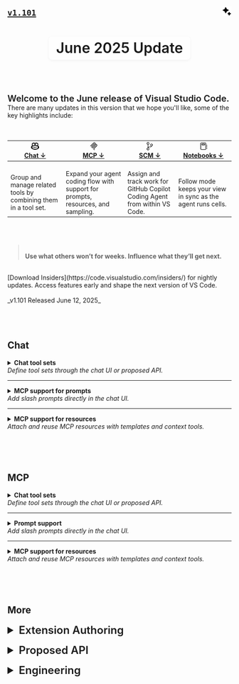 ## [`v1.101`](https://code.visualstudio.com/updates/v1_101) <img src="images/1_101_eli-edit/sparkle-filled.svg" alt="sparkle" style= "float: right; height: 1em; vertical-align: middle;">

<div style="
  position: relative;
  background-image: url('images/1_101_eli-edit/background.svg');
  background-size: cover;
  background-position: center;
  border-radius: 12px;
  height: 100px;
  width: 100%;
  display: flex;
  align-items: center;
  justify-content: center;
  text-align: center;
  padding: 0 1rem;
  box-sizing: border-box;
">
  <div style="
    font-size: 2rem;
    font-weight: 600;
    color: #1a1a1a;
    background-color: rgba(255, 255, 255, 0.75);
    padding: 0.4rem 1rem;
    border-radius: 8px;
    box-shadow: 0 2px 6px rgba(0,0,0,0.05);
  ">
    June 2025 Update
  </div>
</div>

<br>
<br>
<br>
<div style="font-size: 1.25rem; font-weight: 600;">
  Welcome to the June release of Visual Studio Code.
</div>
There are many updates in this version that we hope you'll like, some of the key highlights include:

<br>
<br>
<br>

| <img src="images/1_101_eli-edit/copilot.svg" alt="Copilot" style="height: 18px"> <br> [Chat &darr;](#chat) | <img src="images/1_101_eli-edit/mcp.svg" alt="MCP" style="height: 18px"> <br> [MCP &darr;](#MCP) | <img src="images/1_101_eli-edit/source-control.svg" alt="Source Control" style="height: 18px"> <br> [SCM &darr;](#Source-control) | <img src="images/1_101_eli-edit/notebook.svg" alt="Notebook" style="height: 18px"> <br> [Notebooks &darr;](#notebooks) |
|----------|----------|----------|----------|
| <br> Group and manage related tools by combining them in a tool set.  <br> | <br> Expand your agent coding flow with support for prompts, resources, and sampling. <br> | <br> Assign and track work for GitHub Copilot Coding Agent from within VS Code.  <br> |  <br> Follow mode keeps your view in sync as the agent runs cells. <br> |



<br>
<br>


><br>**Use what others won’t for weeks. Influence what they’ll get next.**
<br>
[Download Insiders](https://code.visualstudio.com/insiders/) for nightly updates. Access features early and shape the next version of VS Code.
<br>
<br>
_v1.101 Released June 12, 2025_
<br>
<br>

<br>



<br>


















## Chat

<details>
<summary><strong>Chat tool sets</strong><br><em>Define tool sets through the chat UI or proposed API.
</em></summary>

<table>
<br>
<br>
<tr>
<td style="width: 60%; vertical-align: top;">
VS Code now enables you to define tool sets, either through a proposed API or through the UI. A tool set is a collection of different tools that can be used just like individual tools. Tool sets make it easier to group related tools together, and quickly enable or disable them in agent mode.

For instance, the tool set below is for managing GitHub notifications (using the [GitHub MCP server](https://github.com/github/github-mcp-server)).

To create a tool set, run the **Configure Tool Sets** > **Create new tool sets file** command from the Command Palette. You can then select the tools you want to include in the tool set, and provide a description and icon.

To use a tool set in a chat query, reference it by #-mentioning its name, like `#gh-news`. You can also choose it from the tool picker in the chat input box.

[Learn more &rarr;](https://code.visualstudio.com/docs/copilot/chat/chat-agent-mode#_define-tool-sets)

</td>
<td style="width: 40%; vertical-align: top;">

```json
{
  "gh-news": {
    "tools": [
      "list_notifications",
      "dismiss_notification",
      "get_notification_details",
    ],
    "description": "Manage GH notification",
    "icon": "github-project"
  }
}
```

</td>
</tr>
</table>
<br>
</details>

---









<details>
<summary><strong>MCP support for prompts</strong><br><em>Add slash prompts directly in the chat UI.</em></summary>

<table>
<br>
<br>
<tr>
<td style="width: 60%; vertical-align: top;">

VS Code's Model Context Protocol support now includes prompt support. Prompts can be defined by MCP servers to generate reusable snippets or tasks for the language model. Prompts are accessible as slash `/` commands in chat, in the format `/mcp.servername.promptname`. You can enter plain text or include command output in prompt variables, and we also support completions when servers provide it.

The following example shows how we generate a prompt using AI, save it using the [Gistpad MCP server](https://github.com/lostintangent/gistpad-mcp), and then use it to generate a changelog entry:

</td>
<td style="width: 40%; text-align: center; vertical-align: top;">

<video src="images/1_101/mcp-prompts.mp4" autoplay loop controls muted style="width: 100%; border-radius: 6px;"></video>

</td>
</tr>
</table>
<br>
</details>

---









<details>
<summary><strong>MCP support for resources</strong><br><em>Attach and reuse MCP resources with templates and context tools.

</em></summary>

<table>
<tr>
<td style="width: 60%; vertical-align: top;">

VS Code's Model Context Protocol support now includes resource support, which includes support for resource templates. It is available in several places:

1. Resources returned from MCP tool calls are available to the model and can be saved in chat, either via a **Save** button or by dragging the resource onto the Explorer view.
1. Resources can be attached as context via the **Add Context...** button in chat, then selecting **MCP Resources...**.
1. You can browse and view resources across servers using the **MCP: Browse Resources** command or for a server by its entry in the **MCP: List Servers** command.

Here's an example of attaching resources from the [Gistpad MCP server](https://github.com/lostintangent/gistpad-mcp) to chat:

</td>
<td style="width: 40%; text-align: center; vertical-align: top;">

<video src="images/1_101/mcp-resources.mp4" autoplay loop controls muted style="width: 100%; border-radius: 6px;"></video>

</td>
</tr>
</table>
<br>
</details>

<br>
<br>
<br>


## MCP

<details>
<summary><strong>Chat tool sets</strong><br><em>Define tool sets through the chat UI or proposed API.
</em></summary>

<table>
<br>
<br>
<tr>
<td style="width: 60%; vertical-align: top;">
VS Code now enables you to define tool sets, either through a proposed API or through the UI. A tool set is a collection of different tools that can be used just like individual tools. Tool sets make it easier to group related tools together, and quickly enable or disable them in agent mode.

For instance, the tool set below is for managing GitHub notifications (using the [GitHub MCP server](https://github.com/github/github-mcp-server)).

To create a tool set, run the **Configure Tool Sets** > **Create new tool sets file** command from the Command Palette. You can then select the tools you want to include in the tool set, and provide a description and icon.

To use a tool set in a chat query, reference it by #-mentioning its name, like `#gh-news`. You can also choose it from the tool picker in the chat input box.

[Learn more &rarr;](https://code.visualstudio.com/docs/copilot/chat/chat-agent-mode#_define-tool-sets)

</td>
<td style="width: 40%; vertical-align: top;">

```json
{
  "gh-news": {
    "tools": [
      "list_notifications",
      "dismiss_notification",
      "get_notification_details",
    ],
    "description": "Manage GH notification",
    "icon": "github-project"
  }
}
```

</td>
</tr>
</table>
<br>
</details>

---









<details>
<summary><strong>Prompt support</strong><br><em>Add slash prompts directly in the chat UI.</em></summary>

<table>
<br>
<br>
<tr>
<td style="width: 60%; vertical-align: top;">

VS Code's Model Context Protocol support now includes prompt support. Prompts can be defined by MCP servers to generate reusable snippets or tasks for the language model. Prompts are accessible as slash `/` commands in chat, in the format `/mcp.servername.promptname`. You can enter plain text or include command output in prompt variables, and we also support completions when servers provide it.

The following example shows how we generate a prompt using AI, save it using the [Gistpad MCP server](https://github.com/lostintangent/gistpad-mcp), and then use it to generate a changelog entry:

</td>
<td style="width: 40%; text-align: center; vertical-align: top;">

<video src="images/1_101/mcp-prompts.mp4" autoplay loop controls muted style="width: 100%; border-radius: 6px;"></video>

</td>
</tr>
</table>
<br>
</details>

---









<details>
<summary><strong>MCP support for resources</strong><br><em>Attach and reuse MCP resources with templates and context tools.

</em></summary>

<table>
<br>
<br>
<tr>
<td style="width: 60%; vertical-align: top;">

VS Code's Model Context Protocol support now includes resource support, which includes support for resource templates. It is available in several places:

1. Resources returned from MCP tool calls are available to the model and can be saved in chat, either via a **Save** button or by dragging the resource onto the Explorer view.
1. Resources can be attached as context via the **Add Context...** button in chat, then selecting **MCP Resources...**.
1. You can browse and view resources across servers using the **MCP: Browse Resources** command or for a server by its entry in the **MCP: List Servers** command.

Here's an example of attaching resources from the [Gistpad MCP server](https://github.com/lostintangent/gistpad-mcp) to chat:

</td>
<td style="width: 40%; text-align: center; vertical-align: top;">

<video src="images/1_101/mcp-resources.mp4" autoplay loop controls muted style="width: 100%; border-radius: 6px;"></video>

</td>
</tr>
</table>
<br>
</details>

<br>
<br>
<br>


## More
<details>
<summary style="font-size: 1.5rem; font-weight: 600; margin-top: 1rem;">Extension Authoring</summary>
</details>

<details>
<summary style="font-size: 1.5rem; font-weight: 600; margin-top: 1rem;">Proposed API</summary>
</details>

<details>
<summary style="font-size: 1.5rem; font-weight: 600; margin-top: 1rem;">Engineering</summary>
</details>


